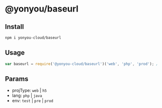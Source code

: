 # @yonyou/baseurl

## Install

```bash
npm i yonyou-cloud/baseurl
```

## Usage

```js
var baseurl = require('@yonyou-cloud/baseurl')('web', 'php', 'prod'); // 返回"//web-api.yonyoucloud.com"
```

## Params

+ projType: `web` | `h5`
+ lang: `php` | `java`
+ env: `test` | `pre` | `prod`
